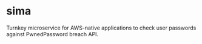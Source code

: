 # sima
Turnkey microservice for AWS-native applications to check user passwords against PwnedPassword breach API.
